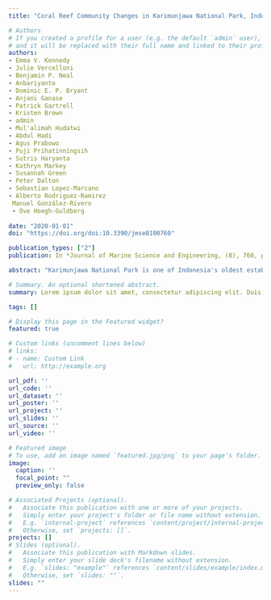```yaml
---
title: "Coral Reef Community Changes in Karimunjawa National Park, Indonesia: Assessing the Efficacy of Management in the Face of Local and Global Stressors" 

# Authors
# If you created a profile for a user (e.g. the default `admin` user), write the username (folder name) here 
# and it will be replaced with their full name and linked to their profile.
authors:
- Emma V. Kennedy
- Julie Vercelloni
- Benjamin P. Neal
- Anbariyanto
- Dominic E. P. Bryant
- Anjani Ganase
- Patrick Gartrell
- Kristen Brown
- admin
- Mul'alimah Hudatwi
- Abdul Hadi
- Agus Prabowo
- Puji Prihatinningsih
- Sutris Haryanta
- Kathryn Markey
- Susannah Green
- Peter Dalton
- Sebastian Lopez-Marcano
- Alberto Rodriguez-Ramirez
 Manuel González-Rivero
 - Ove Hoegh-Guldberg
 
date: "2020-01-01"
doi: "https://doi.org/doi:10.3390/jmse8100760"

publication_types: ["2"]
publication: In *Journal of Marine Science and Engineering, (8), 760, pp. 27*

abstract: "Karimunjawa National Park is one of Indonesia's oldest established marine parks. Coral reefs across the park are being impacted by ﬁshing, tourism and declining water quality (local stressors), as well as climate change (global pressures). In this study, we apply a multivariate statistical model to detailed benthic ecological datasets collected across Karimunjawa's coral reefs, to explore drivers of community change at the park level. Eighteen sites were surveyed in 2014 and 2018, before and after the 2016 global mass coral bleaching event. Analyses revealed that average coral cover declined slightly from 29.2 ± 0.12% (Standard Deviation, SD) to 26.3 ± 0.10% SD, with bleaching driving declines in most corals. Management zone was unrelated to coral decline, but shifts from massive morphologies toward more complex foliose and branching corals were apparent across all zones, reﬂecting a park-wide reduction in damaging ﬁshing practises. A doubling of sponges and associated declines in massive corals could not be related to bleaching, suggesting another driver, likely declining water quality associated with tourism and mariculture. Further investigation of this potentially emerging threat is needed. Monitoring and management of water quality across Karimunjawa may be critical to improving resilience of reef communities to future coral bleaching." 

# Summary. An optional shortened abstract.
summary: Lorem ipsum dolor sit amet, consectetur adipiscing elit. Duis posuere tellus ac convallis placerat. Proin tincidunt magna sed ex sollicitudin condimentum.

tags: []

# Display this page in the Featured widget?
featured: true

# Custom links (uncomment lines below)
# links:
# - name: Custom Link
#   url: http://example.org

url_pdf: ''
url_code: ''
url_dataset: ''
url_poster: ''
url_project: ''
url_slides: ''
url_source: ''
url_video: ''

# Featured image
# To use, add an image named `featured.jpg/png` to your page's folder. 
image:
  caption: ''
  focal_point: ""
  preview_only: false

# Associated Projects (optional).
#   Associate this publication with one or more of your projects.
#   Simply enter your project's folder or file name without extension.
#   E.g. `internal-project` references `content/project/internal-project/index.md`.
#   Otherwise, set `projects: []`.
projects: []
# Slides (optional).
#   Associate this publication with Markdown slides.
#   Simply enter your slide deck's filename without extension.
#   E.g. `slides: "example"` references `content/slides/example/index.md`.
#   Otherwise, set `slides: ""`.
slides: ""
---
```

